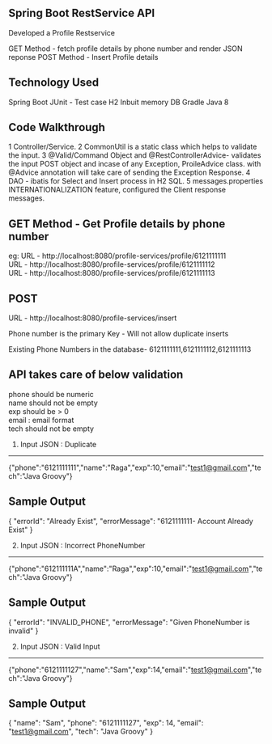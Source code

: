 Spring Boot RestService API
-----------------------------

Developed a Profile Restservice 

GET Method -  fetch profile details by phone number and render JSON reponse
POST Method - Insert Profile details 

Technology Used
----------------

 Spring Boot
 JUnit - Test case
 H2 Inbuit memory DB
 Gradle
 Java 8


Code Walkthrough
-----------------

1 Controller/Service.
2 CommonUtil is a static class which helps to validate the input.
3 @Valid/Command Object  and @RestControllerAdvice- validates the input POST object and incase of any Exception, ProileAdvice class.  with @Advice annotation will take care of sending the Exception Response.
4 DAO - ibatis for Select and Insert process in H2 SQL.
5 messages.properties INTERNATIONALIZATION feature, configured the Client response messages.


GET Method   - Get Profile details by phone number
----------

eg: 
URL - http://localhost:8080/profile-services/profile/6121111111  
URL - http://localhost:8080/profile-services/profile/6121111112  
URL - http://localhost:8080/profile-services/profile/6121111113

POST
----

URL - http://localhost:8080/profile-services/insert

Phone number is the primary Key - Will not allow duplicate inserts

Existing Phone Numbers in the database- 6121111111,6121111112,6121111113 

API takes care of below validation 
------------------------------------

phone should be numeric <br>
name should not be empty <br>
exp should be > 0 <br>
email : email format <br>
tech should not be empty <br>


1) Input JSON :  Duplicate 
------------

{"phone":"6121111111","name":"Raga","exp":10,"email":"test1@gmail.com","tech":"Java Groovy"}


Sample Output
--------------

{
"errorId": "Already Exist",
"errorMessage": "6121111111- Account Already Exist"
}

2) Input JSON :  Incorrect PhoneNumber 
------------

{"phone":"612111111A","name":"Raga","exp":10,"email":"test1@gmail.com","tech":"Java Groovy"}


Sample Output
--------------
 
{
"errorId": "INVALID_PHONE",
"errorMessage": "Given PhoneNumber is invalid"
}

2) Input JSON :   Valid Input
------------

{"phone":"6121111127","name":"Sam","exp":14,"email":"test1@gmail.com","tech":"Java Groovy"}


Sample Output
--------------
 
{
"name": "Sam",
"phone": "6121111127",
"exp": 14,
"email": "test1@gmail.com",
"tech": "Java Groovy"
}
